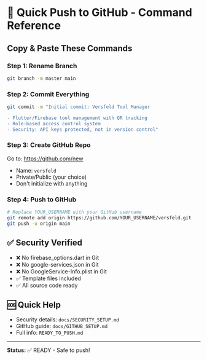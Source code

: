 # 🚀 Quick Push to GitHub - Command Reference

## Copy & Paste These Commands

### Step 1: Rename Branch
```bash
git branch -m master main
```

### Step 2: Commit Everything
```bash
git commit -m "Initial commit: Versfeld Tool Manager

- Flutter/Firebase tool management with QR tracking
- Role-based access control system
- Security: API keys protected, not in version control"
```

### Step 3: Create GitHub Repo
Go to: https://github.com/new
- Name: `versfeld`
- Private/Public (your choice)
- Don't initialize with anything

### Step 4: Push to GitHub
```bash
# Replace YOUR_USERNAME with your GitHub username
git remote add origin https://github.com/YOUR_USERNAME/versfeld.git
git push -u origin main
```

## ✅ Security Verified
- ❌ No firebase_options.dart in Git
- ❌ No google-services.json in Git  
- ❌ No GoogleService-Info.plist in Git
- ✅ Template files included
- ✅ All source code ready

## 🆘 Quick Help
- Security details: `docs/SECURITY_SETUP.md`
- GitHub guide: `docs/GITHUB_SETUP.md`
- Full info: `READY_TO_PUSH.md`

---
**Status:** ✅ READY - Safe to push!
